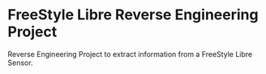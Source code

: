 # FreeStyle Libre Reverse Engineering Project
Reverse Engineering Project to extract information from a FreeStyle Libre Sensor. 
